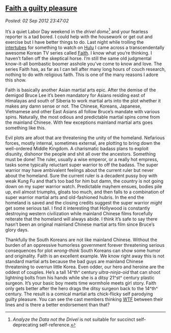  
[Faith a guilty pleasure](http://bakerjd99.wordpress.com/2012/09/02/faith-a-guilty-pleasure/)
---------------------------------------------------------------------------------------------

*Posted: 02 Sep 2012 23:47:02*

It’s a quiet Labor Day weekend in the *drivel dome*[^4] and your
fearless reporter is a tad bored. I could help with the housework or get
out and exercise but I have better things to do. Last night while
trolling the
[intertubes](http://www.urbandictionary.com/define.php?term=intertubes)
for something to watch on [Hulu](http://www.hulu.com/) I came across a
transcendentally awesome Korean TV series called
[Faith](http://www.hulu.com/search?q=faith). I know what you’re
thinking. I haven’t fallen off the skeptical horse. I’m still the same
old judgmental know-it-all bombastic boomer asshole you’ve come to know
and love. The series Faith has, as far as I can tell after many long
hours of couch research, nothing to do with religious faith. This is one
of the many reasons I adore this show.

Faith is basically another Asian martial arts epic. After the demise of
the demigod Bruce Lee it’s been mandatory for Asians residing east of
Himalayas and south of Siberia to work martial arts into the plot
whether it makes any damn sense or not. The Chinese, Koreans, Japanese,
Vietnamese and other East Asians all follow Bruce’s mandate with various
spins. Naturally, the most odious and predictable martial spins come
from the mainland Chinese. With few exceptions mainland martial arts
goes something like this.

Evil plots are afoot that are threatening the unity of the homeland.
Nefarious forces, mostly internal, sometimes external, are plotting to
bring down the well-ordered Middle Kingdom. A charismatic badass plans
to exploit disunity, dishonor the people and shit all over the
ancestors. Something must be done! The ruler, usually a wise emperor, or
a really hot empress, tasks some typically reluctant super warrior to
off the badass. The super warrior may have ambivalent feelings about the
current ruler but never about the homeland. Sure the current ruler is a
decadent pussy boy with weak Kung Fu and that’s too bad for *him* but
damn, the country is not going down on my super warrior watch.
Predictable mayhem ensues, bodies pile up, evil almost triumphs, gloats
too much, and then falls to a combination of super warrior martial arts
and old-fashioned hubris. In the end the homeland is saved and the
closing credits suggest the super warrior *might* get some serious tail.
I find it interesting that Hollywood is constantly destroying western
civilization while mainland Chinese films forcefully reiterate that the
homeland will always abide. I think it’s safe to say there hasn’t been
an original mainland Chinese martial arts film since Bruce’s glory days.

Thankfully the South Koreans are not like mainland Chinese. Without the
burden of an oppressive humorless government forever threatening serious
consequences for plot *wrong-think* South Koreans can show some humor
and originality. Faith is an excellent example. We know right away this
is not standard martial arts because the bad guys are mainland Chinese
threatening to overrun little Korea. Even odder, our hero and heroine
are the oddest of couples. He’s a tall 14^th^ century *ultra-ninja-oid*
that can shoot lightning bolts from his hands while she is a ditsy
21^st^ century plastic surgeon. It’s your basic boy meets time wormhole
meets girl story. Faith only gets better after the hero drags the ditsy
surgeon back to the 14^th^ century. The result is a comical martial arts
chick-flicky self parodying guilty pleasure. You can see the cast
members thinking
[WTF](http://www.urbandictionary.com/define.php?term=wtf) between their
lines and is there a better endorsement than that?

[^4]: *Analyze the Data not the Drivel* is not suitable for succinct
    self-deprecating self-reference.
